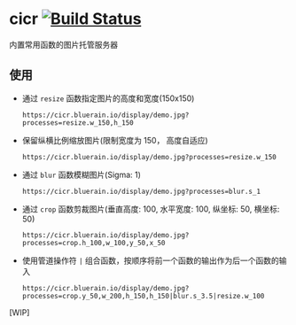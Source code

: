 # cicr [![Build Status](https://github-ci.bluerain.io/api/badges/Hentioe/cicr/status.svg)](https://github-ci.bluerain.io/Hentioe/cicr)

内置常用函数的图片托管服务器

## 使用

* 通过 `resize` 函数指定图片的高度和宽度(150x150)

  `https://cicr.bluerain.io/display/demo.jpg?processes=resize.w_150,h_150`

* 保留纵横比例缩放图片(限制宽度为 150， 高度自适应)

  `https://cicr.bluerain.io/display/demo.jpg?processes=resize.w_150`

* 通过 `blur` 函数模糊图片(Sigma: 1)

  `https://cicr.bluerain.io/display/demo.jpg?processes=blur.s_1`

* 通过 `crop` 函数剪裁图片(垂直高度: 100, 水平宽度: 100, 纵坐标: 50, 横坐标: 50)

  `https://cicr.bluerain.io/display/demo.jpg?processes=crop.h_100,w_100,y_50,x_50`

* 使用管道操作符 `|` 组合函数，按顺序将前一个函数的输出作为后一个函数的输入

  `https://cicr.bluerain.io/display/demo.jpg?processes=crop.y_50,w_200,h_150,h_150|blur.s_3.5|resize.w_100`

[WIP]